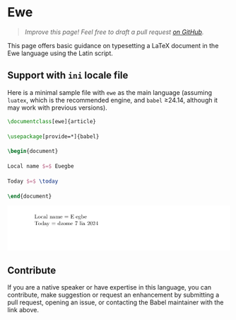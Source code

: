 # Ewe

<blockquote>
  <p><em>Improve this page! Feel free to draft a pull request <a href="https://github.com/latex3/babel/tree/docs/docs">on GitHub</a>.</em></p>
</blockquote>

This page offers basic guidance on typesetting a LaTeX document in the
Ewe language using the Latin script.

## Support with `ini` locale file

Here is a minimal sample file with `ewe` as the main language
(assuming `luatex`, which is the recommended engine, and `babel` ≥24.14,
although it may work with previous versions).

```tex
\documentclass[ewe]{article}

\usepackage[provide=*]{babel}

\begin{document}

Local name $=$ Eʋegbe

Today $=$ \today

\end{document}
```

![](../media/locale-ewe.png)

## Contribute

If you are a native speaker or have expertise in this language, you can
contribute, make suggestion or request an enhancement by submitting a
pull request, opening an issue, or contacting the Babel maintainer with
the link above.